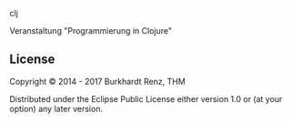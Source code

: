 
clj

Veranstaltung "Programmierung in Clojure"

## License

Copyright © 2014 - 2017 Burkhardt Renz, THM

Distributed under the Eclipse Public License either version 1.0 or (at
your option) any later version.
